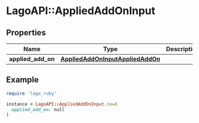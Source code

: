 # LagoAPI::AppliedAddOnInput

## Properties

| Name | Type | Description | Notes |
| ---- | ---- | ----------- | ----- |
| **applied_add_on** | [**AppliedAddOnInputAppliedAddOn**](AppliedAddOnInputAppliedAddOn.md) |  |  |

## Example

```ruby
require 'lago_ruby'

instance = LagoAPI::AppliedAddOnInput.new(
  applied_add_on: null
)
```

